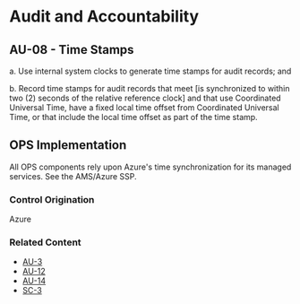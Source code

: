 # Audit and Accountability
## AU-08 - Time Stamps

a. Use internal system clocks to generate time stamps for audit records; and

b. Record time stamps for audit records that meet [is synchronized to within two (2) seconds of the relative reference clock] and that use Coordinated Universal Time, have a fixed local time offset from Coordinated Universal Time, or that include the local time offset as part of the time stamp.

## OPS Implementation

All OPS components rely upon Azure's time synchronization for its managed services. See the AMS/Azure SSP.

### Control Origination

Azure

### Related Content

* [AU-3](./au-03.md)
* [AU-12](./au-12.md)
* [AU-14](./au-14.md)
* [SC-3](../sc/sc-45.md)
